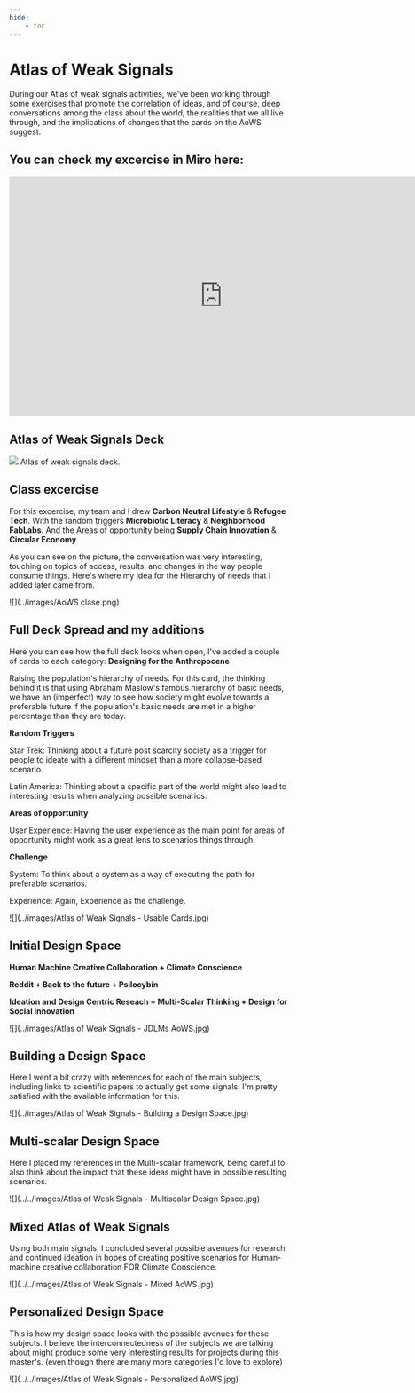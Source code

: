 ```yaml
---
hide:
    - toc
---
```




# Atlas of Weak Signals

During our Atlas of weak signals activities, we've been working through some exercises that promote the correlation of ideas, and of course, deep conversations among the class about the world, the realities that we all live through, and the implications of changes that the cards on the AoWS suggest.

## You can check my excercise in Miro here:

<iframe width="768" height="432" src="https://miro.com/app/live-embed/uXjVNcVo8gg=/?moveToViewport=57443,24626,7702,5222&embedId=358883566221" frameborder="0" scrolling="no" allow="fullscreen; clipboard-read; clipboard-write" allowfullscreen></iframe>


## Atlas of Weak Signals Deck
![](../images/AoWS.png)
Atlas of weak signals deck.

## Class excercise
For this excercise, my team and I drew **Carbon Neutral Lifestyle** & **Refugee Tech**.
With the random triggers **Microbiotic Literacy** & **Neighborhood FabLabs**.
And the Areas of opportunity being **Supply Chain Innovation** & **Circular Economy**.

As you can see on the picture, the conversation was very interesting, touching on topics of access, results, and changes in the way people consume things. 
Here's where my idea for the Hierarchy of needs that I added later came from.

![](../images/AoWS clase.png)


## Full Deck Spread and my additions

Here you can see how the full deck looks when open, I've added a couple of cards to each category:
**Designing for the Anthropocene**

Raising the population's hierarchy of needs.
For this card, the thinking behind it is that using Abraham Maslow's famous hierarchy of basic needs, we have an (imperfect) way to see how society might evolve towards a preferable future if the population's basic needs are met in a higher percentage than they are today.

**Random Triggers** 

Star Trek: Thinking about a future post scarcity society as a trigger for people to ideate with a different mindset than a more collapse-based scenario.

Latin America: Thinking about a specific part of the world might also lead to interesting results when analyzing possible scenarios.

**Areas of opportunity**

User Experience: Having the user experience as the main point for areas of opportunity might work as a great lens to scenarios things through.

**Challenge**

System: To think about a system as a way of executing the path for preferable scenarios.

Experience: Again, Experience as the challenge.

![](../images/Atlas of Weak Signals - Usable Cards.jpg)

## Initial Design Space
**Human Machine Creative Collaboration + Climate Conscience**

**Reddit + Back to the future + Psilocybin**

**Ideation and Design Centric Reseach + Multi-Scalar Thinking + Design for Social Innovation**

![](../images/Atlas of Weak Signals - JDLMs AoWS.jpg)


## Building a Design Space
Here I went a bit crazy with references for each of the main subjects, including links to scientific papers to actually get some signals.
I'm pretty satisfied with the available information for this.

![](../images/Atlas of Weak Signals - Building a Design Space.jpg)


## Multi-scalar Design Space
Here I placed my references in the Multi-scalar framework, being careful to also think about the impact that these ideas might have in possible resulting scenarios.

![](../../images/Atlas of Weak Signals - Multiscalar Design Space.jpg)

## Mixed Atlas of Weak Signals
Using both main signals, I concluded several possible avenues for research and continued ideation in hopes of creating positive scenarios for Human-machine creative collaboration FOR Climate Conscience.

![](../../images/Atlas of Weak Signals - Mixed AoWS.jpg)

## Personalized Design Space
This is how my design space looks with the possible avenues for these subjects. I believe the interconnectedness of the subjects we are talking about might produce some very interesting results for projects during this master's. (even though there are many more categories I'd love to explore)

![](../../images/Atlas of Weak Signals - Personalized AoWS.jpg)




